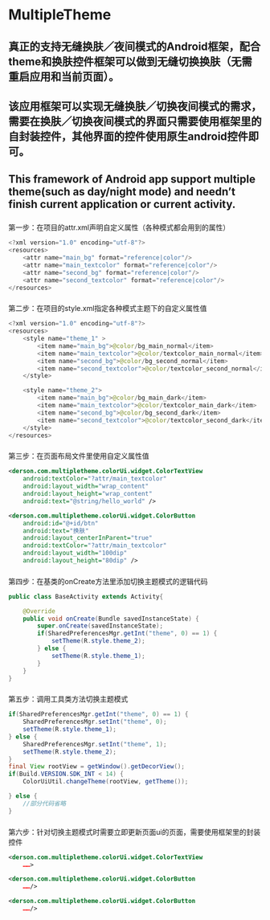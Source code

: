 MultipleTheme
=================================== 
真正的支持无缝换肤／夜间模式的Android框架，配合theme和换肤控件框架可以做到无缝切换换肤（无需重启应用和当前页面）。
-----------------------------------
该应用框架可以实现无缝换肤／切换夜间模式的需求，需要在换肤／切换夜间模式的界面只需要使用框架里的自封装控件，其他界面的控件使用原生android控件即可。
-----------------------------------
This framework of Android app support multiple theme(such as day/night mode) and needn’t finish current application or current activity.
-----------------------------------
###
第一步：在项目的attr.xml声明自定义属性（各种模式都会用到的属性）
```java
<?xml version="1.0" encoding="utf-8"?>
<resources>
    <attr name="main_bg" format="reference|color"/>
    <attr name="main_textcolor" format="reference|color"/>
    <attr name="second_bg" format="reference|color"/>
    <attr name="second_textcolor" format="reference|color"/>
</resources>
```

###
第二步：在项目的style.xml指定各种模式主题下的自定义属性值
```java
<?xml version="1.0" encoding="utf-8"?>
<resources>
    <style name="theme_1" >
        <item name="main_bg">@color/bg_main_normal</item>
        <item name="main_textcolor">@color/textcolor_main_normal</item>
        <item name="second_bg">@color/bg_second_normal</item>
        <item name="second_textcolor">@color/textcolor_second_normal</item>
    </style>

    <style name="theme_2">
        <item name="main_bg">@color/bg_main_dark</item>
        <item name="main_textcolor">@color/textcolor_main_dark</item>
        <item name="second_bg">@color/bg_second_dark</item>
        <item name="second_textcolor">@color/textcolor_second_dark</item>
    </style>
</resources>
```

###
第三步：在页面布局文件里使用自定义属性值
```xml
<derson.com.multipletheme.colorUi.widget.ColorTextView
    android:textColor="?attr/main_textcolor"
    android:layout_width="wrap_content"
    android:layout_height="wrap_content"
    android:text="@string/hello_world" />

<derson.com.multipletheme.colorUi.widget.ColorButton
    android:id="@+id/btn"
    android:text="换肤"
    android:layout_centerInParent="true"
    android:textColor="?attr/main_textcolor"
    android:layout_width="100dip"
    android:layout_height="80dip" />
```

###
第四步：在基类的onCreate方法里添加切换主题模式的逻辑代码
```java
public class BaseActivity extends Activity{

    @Override
    public void onCreate(Bundle savedInstanceState) {
        super.onCreate(savedInstanceState);
        if(SharedPreferencesMgr.getInt("theme", 0) == 1) {
            setTheme(R.style.theme_2);
        } else {
            setTheme(R.style.theme_1);
        }
    }
}
```

###
第五步：调用工具类方法切换主题模式
```java
if(SharedPreferencesMgr.getInt("theme", 0) == 1) {
    SharedPreferencesMgr.setInt("theme", 0);
    setTheme(R.style.theme_1);
} else {
    SharedPreferencesMgr.setInt("theme", 1);
    setTheme(R.style.theme_2);
}
final View rootView = getWindow().getDecorView();
if(Build.VERSION.SDK_INT < 14) {
    ColorUiUtil.changeTheme(rootView, getTheme());

} else {
    //部分代码省略
}
```

###
第六步：针对切换主题模式时需要立即更新页面ui的页面，需要使用框架里的封装控件
```xml
<derson.com.multipletheme.colorUi.widget.ColorTextView
    ……>

<derson.com.multipletheme.colorUi.widget.ColorButton
    ……/>

<derson.com.multipletheme.colorUi.widget.ColorButton
    ……/>
```